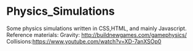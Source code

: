 # Physics_Simulations
Some physics simulations written in CSS,HTML, and mainly Javascript.
Reference materials:
Gravity: http://buildnewgames.com/gamephysics/
Collisions:https://www.youtube.com/watch?v=XD-7anXSOp0

